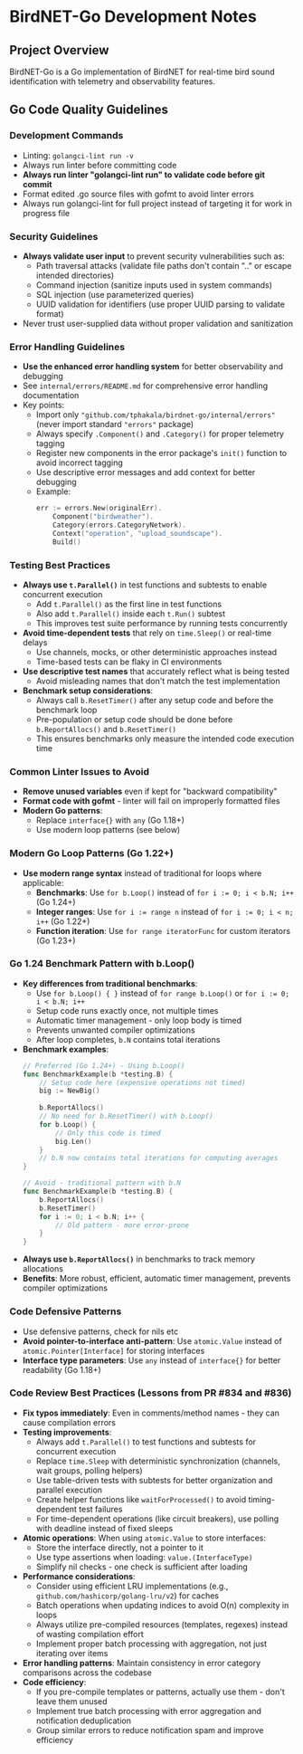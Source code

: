 # BirdNET-Go Development Notes

## Project Overview
BirdNET-Go is a Go implementation of BirdNET for real-time bird sound identification with telemetry and observability features.

## Go Code Quality Guidelines

### Development Commands
- Linting: `golangci-lint run -v`
- Always run linter before committing code
- **Always run linter "golangci-lint run" to validate code before git commit**
- Format edited .go source files with gofmt to avoid linter errors
- Always run golangci-lint for full project instead of targeting it for work in progress file

### Security Guidelines
- **Always validate user input** to prevent security vulnerabilities such as:
  - Path traversal attacks (validate file paths don't contain ".." or escape intended directories)
  - Command injection (sanitize inputs used in system commands)
  - SQL injection (use parameterized queries)
  - UUID validation for identifiers (use proper UUID parsing to validate format)
- Never trust user-supplied data without proper validation and sanitization

### Error Handling Guidelines
- **Use the enhanced error handling system** for better observability and debugging
- See `internal/errors/README.md` for comprehensive error handling documentation
- Key points:
  - Import only `"github.com/tphakala/birdnet-go/internal/errors"` (never import standard `"errors"` package)
  - Always specify `.Component()` and `.Category()` for proper telemetry tagging
  - Register new components in the error package's `init()` function to avoid incorrect tagging
  - Use descriptive error messages and add context for better debugging
  - Example:
    ```go
    err := errors.New(originalErr).
        Component("birdweather").
        Category(errors.CategoryNetwork).
        Context("operation", "upload_soundscape").
        Build()
    ```

### Testing Best Practices
- **Always use `t.Parallel()`** in test functions and subtests to enable concurrent execution
  - Add `t.Parallel()` as the first line in test functions
  - Also add `t.Parallel()` inside each `t.Run()` subtest
  - This improves test suite performance by running tests concurrently
- **Avoid time-dependent tests** that rely on `time.Sleep()` or real-time delays
  - Use channels, mocks, or other deterministic approaches instead
  - Time-based tests can be flaky in CI environments
- **Use descriptive test names** that accurately reflect what is being tested
  - Avoid misleading names that don't match the test implementation
- **Benchmark setup considerations**:
  - Always call `b.ResetTimer()` after any setup code and before the benchmark loop
  - Pre-population or setup code should be done before `b.ReportAllocs()` and `b.ResetTimer()`
  - This ensures benchmarks only measure the intended code execution time

### Common Linter Issues to Avoid
- **Remove unused variables** even if kept for "backward compatibility"
- **Format code with gofmt** - linter will fail on improperly formatted files
- **Modern Go patterns**:
  - Replace `interface{}` with `any` (Go 1.18+)
  - Use modern loop patterns (see below)

### Modern Go Loop Patterns (Go 1.22+)
- **Use modern range syntax** instead of traditional for loops where applicable:
  - **Benchmarks**: Use `for b.Loop()` instead of `for i := 0; i < b.N; i++` (Go 1.24+)
  - **Integer ranges**: Use `for i := range n` instead of `for i := 0; i < n; i++` (Go 1.22+)
  - **Function iteration**: Use `for range iteratorFunc` for custom iterators (Go 1.23+)

### Go 1.24 Benchmark Pattern with b.Loop()
- **Key differences from traditional benchmarks**:
  - Use `for b.Loop() { }` instead of `for range b.Loop()` or `for i := 0; i < b.N; i++`
  - Setup code runs exactly once, not multiple times
  - Automatic timer management - only loop body is timed
  - Prevents unwanted compiler optimizations
  - After loop completes, `b.N` contains total iterations
- **Benchmark examples**:
  ```go
  // Preferred (Go 1.24+) - Using b.Loop()
  func BenchmarkExample(b *testing.B) {
      // Setup code here (expensive operations not timed)
      big := NewBig()
      
      b.ReportAllocs()
      // No need for b.ResetTimer() with b.Loop()
      for b.Loop() {
          // Only this code is timed
          big.Len()
      }
      // b.N now contains total iterations for computing averages
  }
  
  // Avoid - traditional pattern with b.N
  func BenchmarkExample(b *testing.B) {
      b.ReportAllocs()
      b.ResetTimer()
      for i := 0; i < b.N; i++ {
          // Old pattern - more error-prone
      }
  }
  ```
- **Always use `b.ReportAllocs()`** in benchmarks to track memory allocations
- **Benefits**: More robust, efficient, automatic timer management, prevents compiler optimizations

### Code Defensive Patterns
- Use defensive patterns, check for nils etc
- **Avoid pointer-to-interface anti-pattern**: Use `atomic.Value` instead of `atomic.Pointer[Interface]` for storing interfaces
- **Interface type parameters**: Use `any` instead of `interface{}` for better readability (Go 1.18+)

### Code Review Best Practices (Lessons from PR #834 and #836)
- **Fix typos immediately**: Even in comments/method names - they can cause compilation errors
- **Testing improvements**:
  - Always add `t.Parallel()` to test functions and subtests for concurrent execution
  - Replace `time.Sleep` with deterministic synchronization (channels, wait groups, polling helpers)
  - Use table-driven tests with subtests for better organization and parallel execution
  - Create helper functions like `waitForProcessed()` to avoid timing-dependent test failures
  - For time-dependent operations (like circuit breakers), use polling with deadline instead of fixed sleeps
- **Atomic operations**: When using `atomic.Value` to store interfaces:
  - Store the interface directly, not a pointer to it
  - Use type assertions when loading: `value.(InterfaceType)`
  - Simplify nil checks - one check is sufficient after loading
- **Performance considerations**:
  - Consider using efficient LRU implementations (e.g., `github.com/hashicorp/golang-lru/v2`) for caches
  - Batch operations when updating indices to avoid O(n) complexity in loops
  - Always utilize pre-compiled resources (templates, regexes) instead of wasting compilation effort
  - Implement proper batch processing with aggregation, not just iterating over items
- **Error handling patterns**: Maintain consistency in error category comparisons across the codebase
- **Code efficiency**: 
  - If you pre-compile templates or patterns, actually use them - don't leave them unused
  - Implement true batch processing with error aggregation and notification deduplication
  - Group similar errors to reduce notification spam and improve efficiency